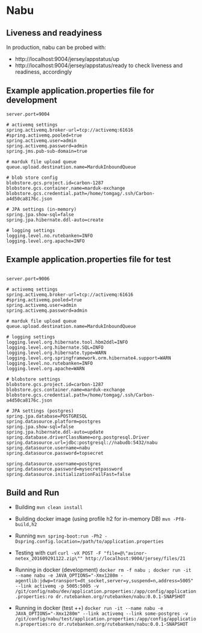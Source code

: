 # Nabu

## Liveness and readyiness
In production, nabu can be probed with:
- http://localhost:9004/jersey/appstatus/up
- http://localhost:9004/jersey/appstatus/ready
to check liveness and readiness, accordingly

## Example application.properties file for development

```
server.port=9004

# activemq settings
spring.activemq.broker-url=tcp://activemq:61616
#spring.activemq.pooled=true
spring.activemq.user=admin
spring.activemq.password=admin
spring.jms.pub-sub-domain=true

# marduk file upload queue
queue.upload.destination.name=MardukInboundQueue

# blob store config
blobstore.gcs.project.id=carbon-1287
blobstore.gcs.container.name=marduk-exchange
blobstore.gcs.credential.path=/home/tomgag/.ssh/Carbon-a4d50ca8176c.json

# JPA settings (in-memory)
spring.jpa.show-sql=false
spring.jpa.hibernate.ddl-auto=create

# logging settings
logging.level.no.rutebanken=INFO
logging.level.org.apache=INFO
```

## Example application.properties file for test

```

server.port=9006

# activemq settings
spring.activemq.broker-url=tcp://activemq:61616
#spring.activemq.pooled=true
spring.activemq.user=admin
spring.activemq.password=admin

# marduk file upload queue
queue.upload.destination.name=MardukInboundQueue

# logging settings
logging.level.org.hibernate.tool.hbm2ddl=INFO
logging.level.org.hibernate.SQL=INFO
logging.level.org.hibernate.type=WARN
logging.level.org.springframework.orm.hibernate4.support=WARN
logging.level.no.rutebanken=INFO
logging.level.org.apache=WARN

# blobstore settings
blobstore.gcs.project.id=carbon-1287
blobstore.gcs.container.name=marduk-exchange
blobstore.gcs.credential.path=/home/tomgag/.ssh/Carbon-a4d50ca8176c.json

# JPA settings (postgres)
spring.jpa.database=POSTGRESQL
spring.datasource.platform=postgres
spring.jpa.show-sql=false
spring.jpa.hibernate.ddl-auto=update
spring.database.driverClassName=org.postgresql.Driver
spring.datasource.url=jdbc:postgresql://nabudb:5432/nabu
spring.datasource.username=nabu
spring.datasource.password=topsecret

spring.datasource.username=postgres
spring.datasource.password=mysecretpassword
spring.datasource.initializationFailFast=false

```

## Build and Run

* Building
`mvn clean install`

* Building docker image (using profile h2 for in-memory DB)
`mvn -Pf8-build,h2`

* Running
`mvn spring-boot:run -Ph2 -Dspring.config.location=/path/to/application.properties`

* Testing with curl
`curl -vX POST -F "file=@\"avinor-netex_201609291122.zip\"" http://localhost:9004/jersey/files/21`

* Running in docker (development)
`docker rm -f nabu ; docker run -it --name nabu -e JAVA_OPTIONS="-Xmx1280m -agentlib:jdwp=transport=dt_socket,server=y,suspend=n,address=5005" --link activemq -p 5005:5005 -v /git/config/nabu/dev/application.properties:/app/config/application.properties:ro dr.rutebanken.org/rutebanken/nabu:0.0.1-SNAPSHOT`

* Running in docker (test ++)
`docker run -it --name nabu -e JAVA_OPTIONS="-Xmx1280m" --link activemq --link some-postgres -v /git/config/nabu/test/application.properties:/app/config/application.properties:ro dr.rutebanken.org/rutebanken/nabu:0.0.1-SNAPSHOT`
